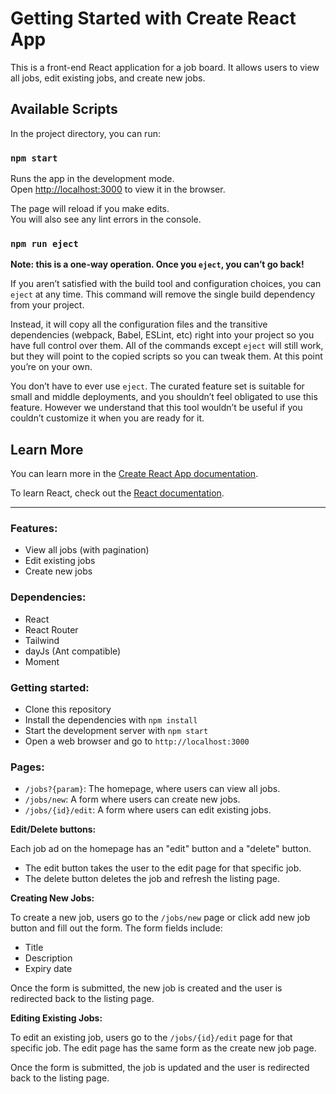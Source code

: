 # Getting Started with Create React App

This is a front-end React application for a job board. It allows users to view all jobs, edit existing jobs, and create new jobs.

## Available Scripts

In the project directory, you can run:

### `npm start`

Runs the app in the development mode.\
Open [http://localhost:3000](http://localhost:3000) to view it in the browser.

The page will reload if you make edits.\
You will also see any lint errors in the console.

### `npm run eject`

**Note: this is a one-way operation. Once you `eject`, you can’t go back!**

If you aren’t satisfied with the build tool and configuration choices, you can `eject` at any time. This command will remove the single build dependency from your project.

Instead, it will copy all the configuration files and the transitive dependencies (webpack, Babel, ESLint, etc) right into your project so you have full control over them. All of the commands except `eject` will still work, but they will point to the copied scripts so you can tweak them. At this point you’re on your own.

You don’t have to ever use `eject`. The curated feature set is suitable for small and middle deployments, and you shouldn’t feel obligated to use this feature. However we understand that this tool wouldn’t be useful if you couldn’t customize it when you are ready for it.

## Learn More

You can learn more in the [Create React App documentation](https://facebook.github.io/create-react-app/docs/getting-started).

To learn React, check out the [React documentation](https://reactjs.org/).

------------------------------------------------------------

### Features:

* View all jobs (with pagination)
* Edit existing jobs
* Create new jobs

### Dependencies:

* React
* React Router
* Tailwind
* dayJs (Ant compatible)
* Moment

### Getting started:

* Clone this repository
* Install the dependencies with `npm install`
* Start the development server with `npm start`
* Open a web browser and go to `http://localhost:3000`

### Pages:

* `/jobs?{param}`: The homepage, where users can view all jobs.
* `/jobs/new`: A form where users can create new jobs.
* `/jobs/{id}/edit`: A form where users can edit existing jobs.

**Edit/Delete buttons:**

Each job ad on the homepage has an "edit" button and a "delete" button.
* The edit button takes the user to the edit page for that specific job.
* The delete button deletes the job and refresh the listing page.

**Creating New Jobs:**

To create a new job, users go to the `/jobs/new` page or click add new job button and fill out the form. The form fields include:

* Title
* Description
* Expiry date

Once the form is submitted, the new job is created and the user is redirected back to the listing page.

**Editing Existing Jobs:**

To edit an existing job, users go to the `/jobs/{id}/edit` page for that specific job. The edit page has the same form as the create new job page.

Once the form is submitted, the job is updated and the user is redirected back to the listing page.

